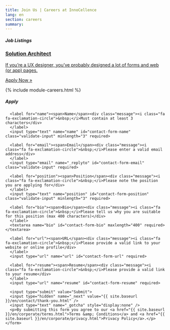 ```yaml
---
title: Join Us | Careers at InnoCellence
lang: en
section: careers
summary: 
---
```

<!--
<section class="full">
  <div class="container">
    <div class="row">
      <div class="col-t3 col-m5 col-l8">
        <h5 class="section-title">Ready to innovate?</h5>
        <h2>We're the Digital Solutions partner you're looking for.</h2>
      </div>
      <div class="col-t3 col-m3 col-l4">
        <img src="{{ site.baseurl }}/assets/img/contact/contact_partner.png">
      </div>
    </div>
  </div>
</section>
-->

<section class="grid">
  <div class="container">
    <h5 class="section-title">Job Listings</h5>
  
  <a href="javascript:void(0)" class="grid-item">
    <div class="grid-item-container">
      <div class="grid-item-text static">
        <h3><span>Solution&nbsp;Architect</span></h3>
        <p class="excerpt"><span>If you’re a UX designer, you’ve probably designed a lot of forms and web (or app) pages.</span></p>
        <p class="read-more"><span>Apply Now &raquo;</span></p>
       </div>
    </div>
  </a>
</div>
</section>


{% include module-careers.html %}

<section class="contact" name="contact" id="contact-form">
  <div class="container">
    <h5 class="section-title">Apply</h5>
    <form action="https://formspree.io/market@innocellence.com" method="POST" id="application-form">
      
      <label for="name"><span>Name</span><div class="message"><i class="fa fa-exclamation-circle">&nbsp;</i>Must contain at least 3 characters</div>
      </label>
      <input type="text" name="name" id="contact-form-name" class="validate-input" minlength="3" required>
      
      <label for="email"><span>Email</span><div class="message"><i class="fa fa-exclamation-circle">&nbsp;</i>Please enter a valid email address</div>
      </label>
      <input type="email" name="_replyto" id="contact-form-email" class="validate-input" required>
                
      <label for="position"><span>Position</span><div class="message"><i class="fa fa-exclamation-circle">&nbsp;</i>Please note the position you are applying for</div>
      </label>
      <input type="text" name="position" id="contact-form-position" class="validate-input" minlength="3" required>
      
      <label for="bio"><span>Bio</span><div class="message"><i class="fa fa-exclamation-circle">&nbsp;</i>Please tell us why you are suitable for this position (max 400 characters)</div>
      </label>
      <textarea name="bio" id="contact-form-bio" maxlength="400" required></textarea>
      
      <label for="url"><span>URL</span><div class="message"><i class="fa fa-exclamation-circle">&nbsp;</i>Please provide a valid link to your website or online profile</div>
      </label>
      <input type="url" name="url" id="contact-form-url" required>
      
      <label for="resume"><span>Resume</span><div class="message"><i class="fa fa-exclamation-circle">&nbsp;</i>Please provide a valid link to your resume</div>
      </label>
      <input type="url" name="resume" id="contact-form-resume" required>
      
      <input type="submit" value="Submit">
      <input type="hidden" name="_next" value="{{ site.baseurl }}/en/contact/thank-you.html" />
      <input type="text" name="_gotcha" style="display:none" />
      <p>By submitting this form you agree to our <a href="{{ site.baseurl }}/en/corporate/terms.html">Terms &amp; Conditions</a> and <a href="{{ site.baseurl }}/en/corporate/privacy.html">Privacy Policy</a>.</p>
    </form>
  </div>
</section>

<script>
/* Get Posts */
jQuery(document).ready(function () {
  $.get(
    ghost.url.api('posts', {
      filter: "tags:[seo]"
      // image:"-null",
      // status: draft
    })
  ).done(onSuccess);
});
</script>